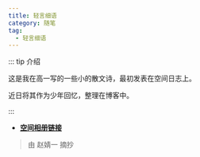```yaml
---
title: 轻言细语
category: 随笔
tag:
  - 轻言细语
---
```


::: tip 介绍

这是我在高一写的一些小的散文诗，最初发表在空间日志上。

近日将其作为少年回忆，整理在博客中。

:::

<!-- more -->

- [**空间相册链接**](https://h5.qzone.qq.com/ugc/share/?sharetag=38F7D93E6B85A1E5BE96A0C93F17652D&subtype=3&ciphertext=&sid=&blog_photo=&g=&res_uin=1178522294&cellid=V10JYlHT29nRn4&subid=&bp1=&bp2=&bp7=&appid=4&g_f=2000000103)

> 由 赵婧一 摘抄
